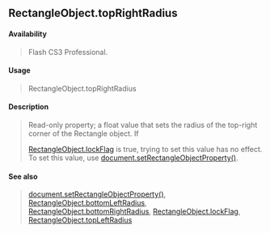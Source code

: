 ## RectangleObject.topRightRadius

#### Availability

> Flash CS3 Professional.

#### Usage

> RectangleObject.topRightRadius

#### Description

> Read-only property; a float value that sets the radius of the top-right corner of the Rectangle object. If
>
> [RectangleObject.lockFlag](#_bookmark801) is true, trying to set this value has no effect. To set this value, use [document.setRectangleObjectProperty()](#_bookmark302).

#### See also

> [document.setRectangleObjectProperty()](#_bookmark302), [RectangleObject.bottomLeftRadius](#_bookmark799), [RectangleObject.bottomRightRadius](#_bookmark800), [RectangleObject.lockFlag](#_bookmark801), [RectangleObject.topLeftRadius](#_bookmark802)

